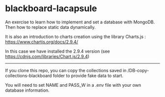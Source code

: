 # blackboard-lacapsule
An exercise to learn how to implement and set a database with MongoDB.
Then how to replace static data dynamically.

It is also an introduction to charts creation using the library Charts.js :
https://www.chartjs.org/docs/2.9.4/ 

In this case we have installed the 2.9.4 version (see https://cdnjs.com/libraries/Chart.js/2.9.4)

----
If you clone this repo, you can copy the collections saved in /DB-copy-collections-blackboard folder to provide fake data to start.

You will need to set NAME and PASS_W in a .env file with your own database information.

